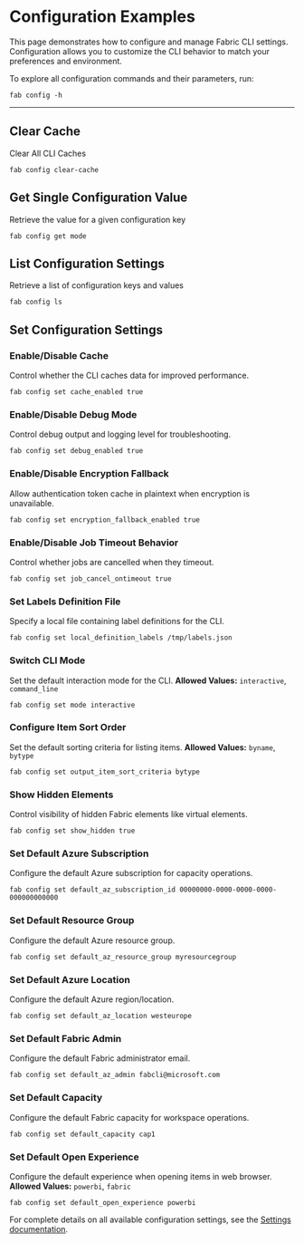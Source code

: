 # Configuration Examples

This page demonstrates how to configure and manage Fabric CLI settings. Configuration allows you to customize the CLI behavior to match your preferences and environment.

To explore all configuration commands and their parameters, run:

```
fab config -h
```

---

## Clear Cache


Clear All CLI Caches

```
fab config clear-cache
```

## Get Single Configuration Value

Retrieve the value for a given configuration key

```
fab config get mode
```

## List Configuration Settings

Retrieve a list of configuration keys and values

```
fab config ls
```


## Set Configuration Settings

### Enable/Disable Cache

Control whether the CLI caches data for improved performance.

```
fab config set cache_enabled true
```

### Enable/Disable Debug Mode

Control debug output and logging level for troubleshooting.

```
fab config set debug_enabled true
```

### Enable/Disable Encryption Fallback

Allow authentication token cache in plaintext when encryption is unavailable.

```
fab config set encryption_fallback_enabled true
```

### Enable/Disable Job Timeout Behavior

Control whether jobs are cancelled when they timeout.

```
fab config set job_cancel_ontimeout true
```

### Set Labels Definition File

Specify a local file containing label definitions for the CLI.

```
fab config set local_definition_labels /tmp/labels.json
```

### Switch CLI Mode

Set the default interaction mode for the CLI.
**Allowed Values:** `interactive`, `command_line`

```
fab config set mode interactive
```

### Configure Item Sort Order

Set the default sorting criteria for listing items.
**Allowed Values:** `byname`, `bytype`

```
fab config set output_item_sort_criteria bytype
```

### Show Hidden Elements

Control visibility of hidden Fabric elements like virtual elements.

```
fab config set show_hidden true
```

### Set Default Azure Subscription

Configure the default Azure subscription for capacity operations.

```
fab config set default_az_subscription_id 00000000-0000-0000-0000-000000000000
```


### Set Default Resource Group

Configure the default Azure resource group.

```
fab config set default_az_resource_group myresourcegroup
```


### Set Default Azure Location

Configure the default Azure region/location.

```
fab config set default_az_location westeurope
```


### Set Default Fabric Admin

Configure the default Fabric administrator email.

```
fab config set default_az_admin fabcli@microsoft.com
```

### Set Default Capacity

Configure the default Fabric capacity for workspace operations.

```
fab config set default_capacity cap1
```

### Set Default Open Experience

Configure the default experience when opening items in web browser.
**Allowed Values:** `powerbi`, `fabric`

```
fab config set default_open_experience powerbi
```

For complete details on all available configuration settings, see the [Settings documentation](../essentials/settings.md#available-settings).
